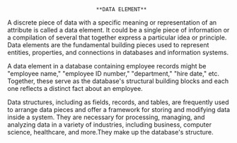                                 **DATA ELEMENT**
 A discrete piece of data with a specific meaning or representation of an attribute is 
 called a data element. It could be a single piece of information or a compilation of several
 that together express a particular idea or principle. Data elements are the fundamental building
 pieces used to represent entities, properties, and connections in databases and information
 systems.

A data element in a database containing employee records might be "employee name," 
"employee ID number," "department," "hire date," etc. Together, these serve as the database's
structural building blocks and each one reflects a distinct fact about an employee.

Data structures, including as fields, records, and tables, are frequently used to arrange
data pieces and offer a framework for storing and modifying data inside a system. 
They are necessary for processing, managing, and analyzing data in a variety of industries,
including business, computer science, healthcare, and more.They make up the database's 
structure.



